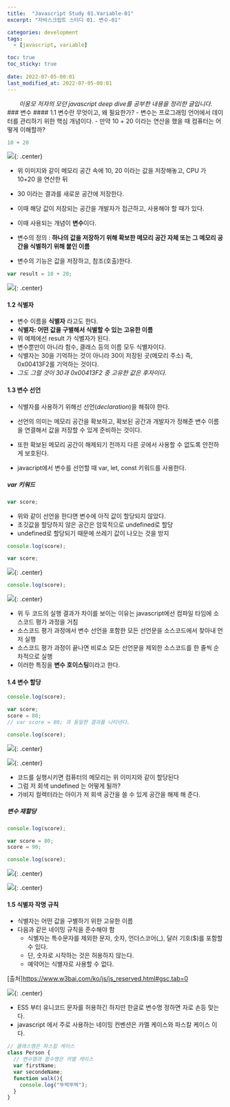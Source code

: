 ```yaml
---
title:  "Javascript Study 01.Variable-01"
excerpt: "자바스크립트 스터디 01. 변수-01"

categories: development
tags:
  - [javascript, variable]

toc: true
toc_sticky: true
 
date: 2022-07-05-00:01
last_modified_at: 2022-07-05-00:01
---
```

<center><i>이웅모 저자의 모던 javascript deep dive를 공부한 내용을 정리한 글입니다.</i></center>
### 변수
#### 1.1 변수란 무엇이고, 왜 필요한가?
- 변수는 프로그래밍 언어에서 데이터를 관리하기 위한 핵심 개념이다.
- 만약 10 + 20 이라는 연산을 했을 때 컴퓨터는 어떻게 이해할까?

```javascript
10 + 20
```

![](../../assets/images/20220710-211410.png){: .center}

- 위 이미지와 같이 메모리 공간 속에 10, 20 이라는 값을 저장해놓고, CPU 가 10+20 을 연산한 뒤
- 30 이라는 결과를 새로운 공간에 저장한다.
- 이때 해당 값이 저장되는 공간을 개발자가 접근하고, 사용해야 할 때가 있다.
- 이때 사용되는 개념이 **변수**이다.

- 변수의 정의 : **하나의 값을 저장하기 위해 확보한 메모리 공간 자체 또는 그 메모리 공간을 식별하기 위해 붙인 이름**

- 변수의 기능은 값을 저장하고, 참조(호출)한다.

```javascript
var result = 10 + 20;
```

![](../../assets/images/20220710-212337.png){: .center}

#### 1.2 식별자
- 변수 이름을 **식별자** 라고도 한다. 
- **식별자: 어떤 값을 구별해서 식별할 수 있는 고유한 이름**
- 위 예제에선 result 가 식별자가 된다.
- 변수뿐만이 아니라 함수, 클래스 등의 이름 모두 식별자이다.
- 식별자는 30을 기억하는 것이 아니라 30이 저장된 곳(메모리 주소) 즉,  0x00413F2를 기억하는 것이다.
- *그도 그럴 것이 30과 0x00413F2 중 고유한 값은 후자이다.*


#### 1.3 변수 선언
- 식별자를 사용하기 위해선 선언(*declaration*)을 해줘야 한다.
- 선언의 의미는 메모리 공간을 확보하고, 확보된 공간과 개발자가 정해준 변수 이름을 연결해서 값을 저장할 수 있게 준비하는 것이다.
- 또한 확보된 메모리 공간이 해제되기 전까지 다른 곳에서 사용할 수 없도록 안전하게 보호된다.

- javacript에서 변수를 선언할 때 var, let, const 키워드를 사용한다.

##### var 키워드
```javascript
var score;
```

- 위와 같이 선언을 한다면 변수에 아직 값이 할당되지 않았다.
- 초깃값을 할당하지 않은 공간은 암묵적으로 undefined로 할당
- undefined로 할당되기 때문에 쓰레기 값이 나오는 것을 방지

```javascript
console.log(score);

var score;
```

![](../../assets/images/20220711-014052.png){: .center}

```javascript
console.log(score);
```

![](../../assets/images/20220711-014107.png){: .center}

- 위 두 코드의 실행 결과가 차이를 보이는 이유는 javascript에선 컴파일 타임에 소스코드 평가 과정을 거침
- 소스코드 평가 과정에서 변수 선언을 포함한 모든 선언문을 소스코드에서 찾아내 먼저 실행
- 소스코드 평가 과정이 끝나면 비로소 모든 선언문을 제외한 소스코드를 한 줄씩 순차적으로 실행
- 이러한 특징을 **변수 호이스팅**이라고 한다.

#### 1.4 변수 할당
```javascript
console.log(score);

var score;
score = 80;
// var score = 80; 과 동일한 결과를 나타낸다.

console.log(score);
```

![](../../assets/images/20220711-015658.png){: .center}

![](../../assets/images/20220711-020131.png){: .center}

- 코드를 실행시키면 컴퓨터의 메모리는 위 이미지와 같이 할당된다
- 그럼 저 회색 undefined 는 어떻게 될까?
- 가비지 컬렉터라는 아이가 저 회색 공간을 쓸 수 있게 공간을 해제 해 준다.

##### 변수 재할당

```javascript
console.log(score);

var score = 80;
score = 90;

console.log(score);
```

![](../../assets/images/20220711-020820.png){: .center}

![](../../assets/images/20220711-020711.png){: .center}


#### 1.5 식별자 작명 규칙
- 식별자는 어떤 값을 구별하기 위한 고유한 이름
- 다음과 같은 네이밍 규칙을 준수해야 함
  - 식별자는 특수문자를 제외한 문자, 숫자, 언더스코어(_), 달러 기호($)를 포함할 수 있다.
  - 단, 숫자로 시작하는 것은 허용하지 않는다.
  - 예약어는 식별자로 사용할 수 없다.

[출처]<https://www.w3bai.com/ko/js/js_reserved.html#gsc.tab=0>

![](../../assets/images/20220711-021257.png){: .center}

- ES5 부터 유니코드 문자를 허용하긴 하지만 한글로 변수명 정하면 자로 손등 맞는다.
- javascript 에서 주로 사용하는 네이밍 컨벤션은 카멜 케이스와 파스칼 케이스 이다.

```javascript
// 클래스명은 파스칼 케이스
class Person {
  // 변수명과 함수명은 카멜 케이스
  var firstName;
  var secondeName;
  function walk(){
    console.log("뚜벅뚜벅");
  }
}
```